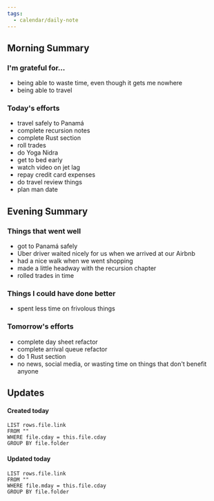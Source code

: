 ```yaml
---
tags:
  - calendar/daily-note
---
```


## Morning Summary

### I'm grateful for...

- being able to waste time, even though it gets me nowhere
- being able to travel

### Today's efforts

- travel safely to Panamá
- complete recursion notes
- complete Rust section
- roll trades
- do Yoga Nidra
- get to bed early
- watch video on jet lag
- repay credit card expenses
- do travel review things
- plan man date

## Evening Summary

### Things that went well

- got to Panamá safely
- Uber driver waited nicely for us when we arrived at our Airbnb
- had a nice walk when we went shopping
- made a little headway with the recursion chapter
- rolled trades in time

### Things I could have done better

- spent less time on frivolous things

### Tomorrow's efforts

- complete day sheet refactor
- complete arrival queue refactor
- do 1 Rust section
- no news, social media, or wasting time on things that don't benefit anyone

## Updates

#### Created today

```dataview
LIST rows.file.link
FROM ""
WHERE file.cday = this.file.cday
GROUP BY file.folder
```

#### Updated today

```dataview
LIST rows.file.link
FROM ""
WHERE file.mday = this.file.cday
GROUP BY file.folder
```
